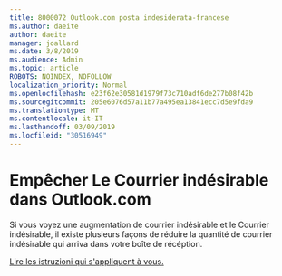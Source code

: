 ```yaml
---
title: 8000072 Outlook.com posta indesiderata-francese
ms.author: daeite
author: daeite
manager: joallard
ms.date: 3/8/2019
ms.audience: Admin
ms.topic: article
ROBOTS: NOINDEX, NOFOLLOW
localization_priority: Normal
ms.openlocfilehash: e23f62e30581d1979f73c710adf6de277b08f42b
ms.sourcegitcommit: 205e6076d57a11b77a495ea13841ecc7d5e9fda9
ms.translationtype: MT
ms.contentlocale: it-IT
ms.lasthandoff: 03/09/2019
ms.locfileid: "30516949"
---
```

# <a name="empcher-le-courrier-indsirable-dans-outlookcom"></a>Empêcher Le Courrier indésirable dans Outlook.com

Si vous voyez une augmentation de courrier indésirable et le Courrier indésirable, il existe plusieurs façons de réduire la quantité de courrier indésirable qui arriva dans votre boîte de récéption.

[Lire les istruzioni qui s'appliquent à vous.](https://support.office.com/fr-fr/article/Empêcher-le-courrier-indésirable-et-se-déconnecter-de-votre-boîte-de-réception-du-courrier-indésirable-dans-Outlook-com-a3ece97b-82f8-4a5e-9ac3-e92fa6427ae4)